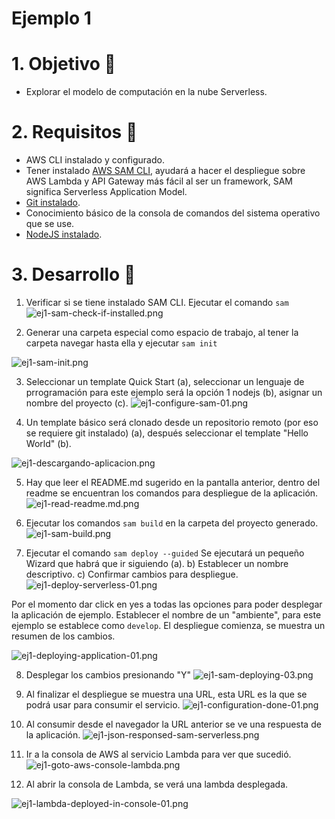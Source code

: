 # Ejemplo 1 

# 1. Objetivo 🎯
- Explorar el modelo de computación en la nube Serverless.

# 2. Requisitos 📌
- AWS CLI instalado y configurado.
- Tener instalado [AWS SAM CLI](https://docs.aws.amazon.com/serverless-application-model/latest/developerguide/serverless-sam-cli-install.html), ayudará a hacer el despliegue sobre AWS Lambda y API Gateway más fácil al ser un framework, SAM significa Serverless Application Model.
- [Git instalado](https://git-scm.com).
- Conocimiento básico de la consola de comandos del sistema operativo que se use.
- [NodeJS instalado](https://nodejs.org/en/download/).


# 3. Desarrollo 📑

1. Verificar si se tiene instalado SAM CLI. Ejecutar el comando `sam`
![ej1-sam-check-if-installed.png](ej1-sam-check-if-installed.png)

2. Generar una carpeta especial como espacio de trabajo, al tener la carpeta navegar hasta ella y ejecutar `sam init`

![ej1-sam-init.png](ej1-sam-init.png)


3. Seleccionar un template Quick Start (a), seleccionar un lenguaje de prrogramación para este ejemplo será la opción 1 nodejs (b), asignar un nombre del proyecto (c).
![ej1-configure-sam-01.png](ej1-configure-sam-01.png)

4. Un template básico será clonado desde un repositorio remoto (por eso se requiere git instalado) (a), después seleccionar el template "Hello World" (b).

![ej1-descargando-aplicacion.png](ej1-descargando-aplicacion.png)

5. Hay que leer el README.md sugerido en la pantalla anterior, dentro del readme se encuentran los comandos para despliegue de la aplicación.
![ej1-read-readme.md.png](ej1-read-readme.md.png)

6. Ejecutar los comandos `sam build` en la carpeta del proyecto generado.
![ej1-sam-build.png](ej1-sam-build.png)

7.  Ejecutar el comando `sam deploy --guided`
Se ejecutará un pequeño Wizard que habrá que ir siguiendo (a).
b) Establecer un nombre descriptivo.
c) Confirmar cambios para despliegue.
![ej1-deploy-serverless-01.png](ej1-deploy-serverless-01.png)

Por el momento dar click en yes a todas las opciones para poder desplegar la aplicación de ejemplo.
Establecer el nombre de un "ambiente", para este ejemplo se establece como `develop`. El despliegue comienza, se muestra un resumen de los cambios.

![ej1-deploying-application-01.png](ej1-deploying-application-01.png)

8. Desplegar los cambios presionando "Y"
![ej1-sam-deploying-03.png](ej1-sam-deploying-03.png)

9. Al finalizar el despliegue se muestra una URL, esta URL es la que se podrá usar para consumir el servicio.
![ej1-configuration-done-01.png](ej1-configuration-done-01.png)

10. Al consumir desde el navegador la URL anterior se ve una respuesta de la aplicación.
![ej1-json-responsed-sam-serverless.png](ej1-json-responsed-sam-serverless.png)

11. Ir a la consola de AWS al servicio Lambda para ver que sucedió.
![ej1-goto-aws-console-lambda.png](ej1-goto-aws-console-lambda.png)

12. Al abrir la consola de Lambda, se verá una lambda desplegada.

![ej1-lambda-deployed-in-console-01.png](ej1-lambda-deployed-in-console-01.png)
